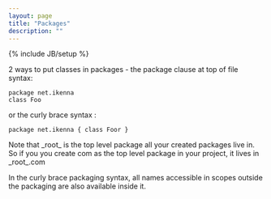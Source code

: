 ```yaml
---
layout: page
title: "Packages"
description: ""
---
```

{% include JB/setup %}


2 ways to put classes in packages - the package clause at top of file syntax:


    package net.ikenna
    class Foo

or the curly brace syntax :

    package net.ikenna { class Foor }


Note that \_root_ is the top level package all your created packages live in. So if you you create com as the top level package in your project, it lives in \_root_.com

In the curly brace packaging syntax, all names accessible in scopes outside the packaging are also available inside it. 
